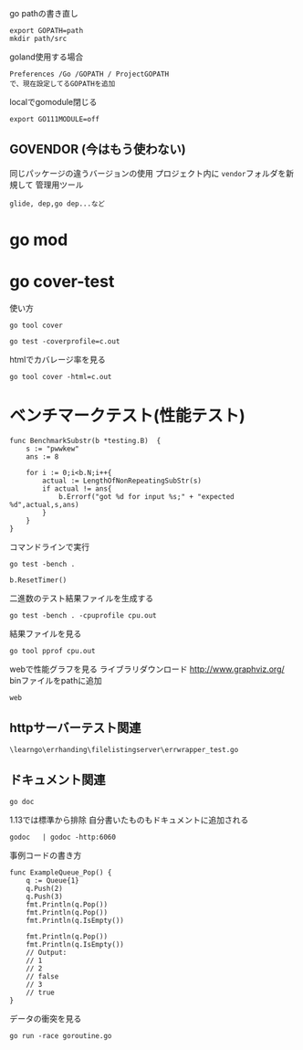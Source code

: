 go pathの書き直し

```text
export GOPATH=path
mkdir path/src
```
goland使用する場合

```
Preferences /Go /GOPATH / ProjectGOPATH
で、現在設定してるGOPATHを追加
```

localでgomodule閉じる

```text
export GO111MODULE=off
```

## GOVENDOR (今はもう使わない)
同じパッケージの違うバージョンの使用
プロジェクト内に `vendor`フォルダを新規して
管理用ツール

```
glide, dep,go dep...など
```

# go mod

# go cover-test
使い方
```text
go tool cover
```

```text
go test -coverprofile=c.out
```

htmlでカバレージ率を見る
```text
go tool cover -html=c.out
```

# ベンチマークテスト(性能テスト)

```text
func BenchmarkSubstr(b *testing.B)  {
	s := "pwwkew"
	ans := 8
	
	for i := 0;i<b.N;i++{
		actual := LengthOfNonRepeatingSubStr(s)
		if actual != ans{
			b.Errorf("got %d for input %s;" + "expected %d",actual,s,ans)
		}	
	}
}
```
コマンドラインで実行
```text
go test -bench .
```
```text
b.ResetTimer()
```

二進数のテスト結果ファイルを生成する

```text
go test -bench . -cpuprofile cpu.out
```
結果ファイルを見る
```text
go tool pprof cpu.out
```
webで性能グラフを見る 
ライブラリダウンロード  http://www.graphviz.org/  binファイルをpathに追加
```text
web
```

## httpサーバーテスト関連

```text
\learngo\errhanding\filelistingserver\errwrapper_test.go
```

## ドキュメント関連

```text
go doc
```
1.13では標準から排除 自分書いたものもドキュメントに追加される
```text
godoc   | godoc -http:6060
```

事例コードの書き方
```gotemplate
func ExampleQueue_Pop() {
	q := Queue{1}
	q.Push(2)
	q.Push(3)
	fmt.Println(q.Pop())
	fmt.Println(q.Pop())
	fmt.Println(q.IsEmpty())

	fmt.Println(q.Pop())
	fmt.Println(q.IsEmpty())
	// Output:
	// 1
	// 2
	// false
	// 3
	// true
}
```
データの衝突を見る
```gotemplate
go run -race goroutine.go
```